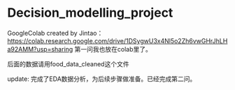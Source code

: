 # Decision_modelling_project


GoogleColab created by Jintao：
https://colab.research.google.com/drive/1DSygwU3x4Nl5o2Zh6vwGHrJhLHa92AMM?usp=sharing
第一问我也放在colab里了。

后面的数据请用food_data_cleaned这个文件


update: 完成了EDA数据分析，为后续步骤做准备。已经完成第二问。
